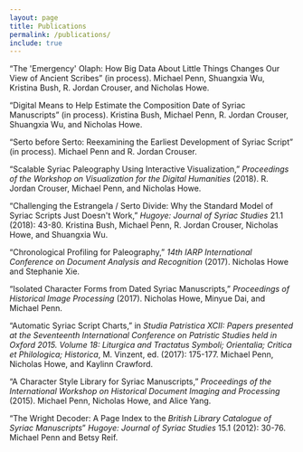 ```yaml
---
layout: page
title: Publications
permalink: /publications/
include: true
---
```


“The 'Emergency' Olaph: How Big Data About Little Things Changes Our View of Ancient Scribes” (in process). Michael Penn, Shuangxia Wu, Kristina Bush, R. Jordan Crouser, and Nicholas Howe.

“Digital Means to Help Estimate the Composition Date of Syriac Manuscripts” (in process). Kristina Bush, Michael Penn, R. Jordan Crouser, Shuangxia Wu, and Nicholas Howe.

“Serto before Serto: Reexamining the Earliest Development of Syriac Script” (in process). Michael Penn and R. Jordan Crouser.

“Scalable Syriac Paleography Using Interactive Visualization,” *Proceedings of the Workshop on Visualization for the Digital Humanities* (2018). R. Jordan Crouser, Michael Penn, and Nicholas Howe.

“Challenging the Estrangela / Serto Divide: Why the Standard Model of Syriac Scripts Just Doesn't Work,” *Hugoye: Journal of Syriac Studies* 21.1 (2018): 43-80. Kristina Bush, Michael Penn, R. Jordan Crouser, Nicholas Howe, and Shuangxia Wu.

“Chronological Profiling for Paleography,” *14th IARP International Conference on Document Analysis and Recognition* (2017). Nicholas Howe and Stephanie Xie.

“Isolated Character Forms from Dated Syriac Manuscripts,” *Proceedings of Historical Image Processing* (2017). Nicholas Howe, Minyue Dai, and Michael Penn.

“Automatic Syriac Script Charts,” in *Studia Patristica XCII: Papers presented at the Seventeenth International Conference on Patristic Studies held in Oxford 2015. Volume 18: Liturgica and Tractatus Symboli; Orientalia; Critica et Philologica; Historica*, M. Vinzent, ed. (2017): 175-177. Michael Penn, Nicholas Howe, and Kaylinn Crawford.

“A Character Style Library for Syriac Manuscripts,” *Proceedings of the International Workshop on Historical Document Imaging and Processing* (2015). Michael Penn, Nicholas Howe, and Alice Yang.

“The Wright Decoder: A Page Index to the *British Library Catalogue of Syriac Manuscripts*” *Hugoye: Journal of Syriac Studies* 15.1 (2012): 30-76. Michael Penn and Betsy Reif.
